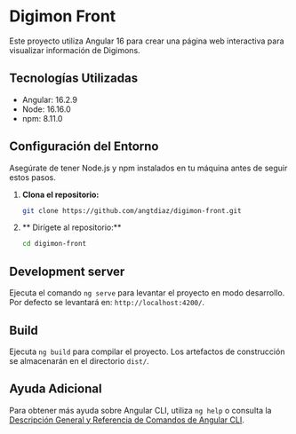 # Digimon Front

Este proyecto utiliza Angular 16 para crear una página web interactiva para visualizar información de Digimons.

## Tecnologías Utilizadas

- Angular: 16.2.9
- Node: 16.16.0
- npm: 8.11.0

## Configuración del Entorno

Asegúrate de tener Node.js y npm instalados en tu máquina antes de seguir estos pasos.

1. **Clona el repositorio:**

   ```bash
   git clone https://github.com/angtdiaz/digimon-front.git
   ```
2. ** Dirígete al repositorio:**
   
   ```bash
   cd digimon-front
   ```

## Development server

Ejecuta el comando `ng serve` para levantar el proyecto en modo desarrollo. Por defecto se levantará en: `http://localhost:4200/`.

## Build

Ejecuta `ng build` para compilar el proyecto. Los artefactos de construcción se almacenarán en el directorio `dist/`.

## Ayuda Adicional

Para obtener más ayuda sobre Angular CLI, utiliza `ng help` o consulta la [Descripción General y Referencia de Comandos de Angular CLI](https://angular.io/cli).
